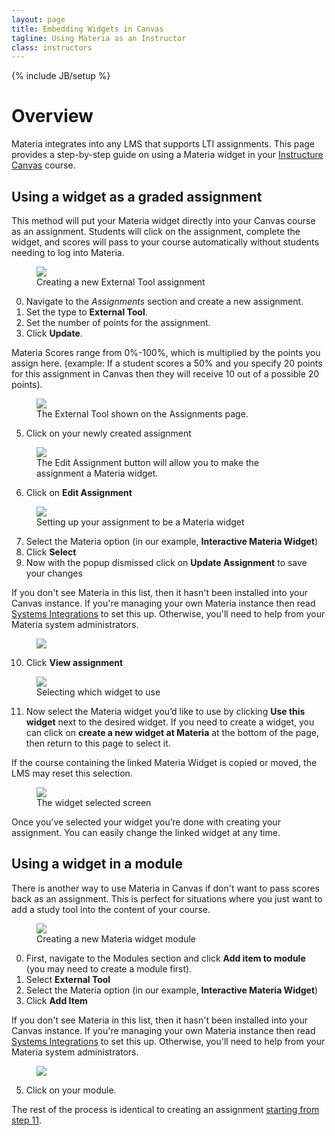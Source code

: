 ```yaml
---
layout: page
title: Embedding Widgets in Canvas
tagline: Using Materia as an Instructor
class: instructors
---
```

{% include JB/setup %}

# Overview #
Materia integrates into any LMS that supports LTI assignments. This page provides a step-by-step guide on using a Materia widget in your [Instructure Canvas](http://www.instructure.com/) course.

## Using a widget as a graded assignment ##
This method will put your Materia widget directly into your Canvas course as an assignment. Students will click on the assignment, complete the widget, and scores will pass to your course automatically without students needing to log into Materia.

<figure>
	<a href="{{BASE_PATH}}/assets/img/lti-assignment-1.png" class="fancybox">
		<img src="{{BASE_PATH}}/assets/img/lti-assignment-1-thumb.png">
	</a>
	<figcaption>
		<a href="{{BASE_PATH}}/assets/img/lti-assignment-1.png" class="fancybox">
			<span class="icon-zoom-in"></span>
		</a> Creating a new External Tool assignment
	</figcaption>
</figure>

0. Navigate to the *Assignments* section and create a new assignment.
0. Set the type to **External Tool**.
0. Set the number of points for the assignment.
0. Click **Update**.

<aside>
	Materia Scores range from 0%-100%, which is multiplied by the points you assign here. (example: If a student scores a 50% and you specify 20 points for this assignment in Canvas then they will receive 10 out of a possible 20 points).
</aside>

<figure>
	<a href="{{BASE_PATH}}/assets/img/lti-assignment-2.png" class="fancybox">
		<img src="{{BASE_PATH}}/assets/img/lti-assignment-2-thumb.png">
	</a>
	<figcaption>The External Tool shown on the Assignments page.</figcaption>
</figure>

<ol>
	<li value="5">Click on your newly created assignment</li>
</ol>

<figure>
	<a href="{{BASE_PATH}}/assets/img/lti-assignment-3.png" class="fancybox">
		<img src="{{BASE_PATH}}/assets/img/lti-assignment-3-thumb.png">
	</a>
	<figcaption>The Edit Assignment button will allow you to make the assignment a Materia widget.</figcaption>
</figure>

<ol>
	<li value="6">Click on <strong>Edit Assignment</strong></li>
</ol>

<figure>
	<a href="{{BASE_PATH}}/assets/img/lti-assignment-4.png" class="fancybox">
		<img src="{{BASE_PATH}}/assets/img/lti-assignment-4-thumb.png">
	</a>
	<figcaption>
		<a href="{{BASE_PATH}}/assets/img/lti-assignment-4.png" class="fancybox"><span class="icon-zoom-in"></span></a> Setting up your assignment to be a Materia widget
	</figcaption>
</figure>

<ol>
	<li value="7">Select the Materia option (in our example, <strong>Interactive Materia Widget</strong>)</li>
	<li>Click <strong>Select</strong></li>
	<li>Now with the popup dismissed click on <strong>Update Assignment</strong> to save your changes</li>
</ol>

<aside>
	If you don't see Materia in this list, then it hasn't been installed into your Canvas instance. If you're managing your own Materia instance then read <a href="{{BASE_PATH}}/develop/system-integrations.html">Systems Integrations</a> to set this up. Otherwise, you'll need to help from your Materia system administrators.
</aside>

<figure>
	<a href="{{BASE_PATH}}/assets/img/lti-assignment-5.png" class="fancybox">
		<img src="{{BASE_PATH}}/assets/img/lti-assignment-5-thumb.png">
	</a>
	<figcaption></figcaption>
</figure>

<ol>
	<li value="10">Click <strong>View assignment</strong></li>
</ol>

<figure>
	<a href="{{BASE_PATH}}/assets/img/lti-assignment-6.png" class="fancybox">
		<img src="{{BASE_PATH}}/assets/img/lti-assignment-6-thumb.png">
	</a>
	<figcaption>
		<a href="{{BASE_PATH}}/assets/img/lti-assignment-6.png" class="fancybox"><span class="icon-zoom-in"></span></a> Selecting which widget to use
	</figcaption>
</figure>

<ol id="step11">
	<li value="11">Now select the Materia widget you’d like to use by clicking <strong>Use this widget</strong> next to the desired widget. If you need to create a widget, you can click on  <strong>create a new widget at Materia</strong> at the bottom of the page, then return to this page to select it.</li>
</ol>

<aside>
	If the course containing the linked Materia Widget is copied or moved, the LMS may reset this selection.
</aside>

<figure>
	<a href="{{BASE_PATH}}/assets/img/lti-assignment-7.png" class="fancybox">
		<img src="{{BASE_PATH}}/assets/img/lti-assignment-7-thumb.png">
	</a>
	<figcaption>
		<a href="{{BASE_PATH}}/assets/img/lti-assignment-7.png" class="fancybox"><span class="icon-zoom-in"></span></a> The widget selected screen
	</figcaption>
</figure>

Once you’ve selected your widget you’re done with creating your assignment.  You can easily change the linked widget at any time.

## Using a widget in a module ##

There is another way to use Materia in Canvas if don't want to pass scores back as an assignment. This is perfect for situations where you just want to add a study tool into the content of your course.

<figure>
	<a href="{{BASE_PATH}}/assets/img/lti-module-1.png" class="fancybox">
		<img src="{{BASE_PATH}}/assets/img/lti-module-1-thumb.png">
	</a>
	<figcaption>
		<a href="{{BASE_PATH}}/assets/img/lti-module-1.png" class="fancybox"><span class="icon-zoom-in"></span></a> Creating a new Materia widget module
	</figcaption>
</figure>

0. First, navigate to the Modules section and click **Add item to module** (you may need to create a module first).
0. Select **External Tool**
0. Select the Materia option (in our example, **Interactive Materia Widget**)
0. Click **Add Item**

<aside>
	If you don't see Materia in this list, then it hasn't been installed into your Canvas instance. If you're managing your own Materia instance then read <a href="{{BASE_PATH}}/develop/system-integrations.html">Systems Integrations</a> to set this up. Otherwise, you'll need to help from your Materia system administrators.
</aside>

<figure>
	<a href="{{BASE_PATH}}/assets/img/lti-module-2.png" class="fancybox">
		<img src="{{BASE_PATH}}/assets/img/lti-module-2-thumb.png">
	</a>
</figure>

<ol>
	<li value="5">Click on your module.</li>
</ol>

The rest of the process is identical to creating an assignment [starting from step 11](#step11).